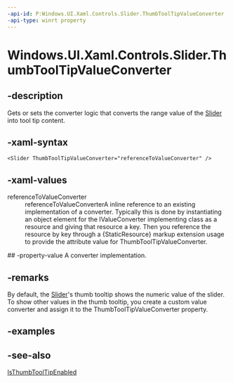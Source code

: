 ```yaml
---
-api-id: P:Windows.UI.Xaml.Controls.Slider.ThumbToolTipValueConverter
-api-type: winrt property
---
```


<!-- Property syntax
public Windows.UI.Xaml.Data.IValueConverter ThumbToolTipValueConverter { get;  set; }
-->

# Windows.UI.Xaml.Controls.Slider.ThumbToolTipValueConverter

## -description
Gets or sets the converter logic that converts the range value of the [Slider](slider.md) into tool tip content.



## -xaml-syntax
```xaml
<Slider ThumbToolTipValueConverter="referenceToValueConverter" />
```


## -xaml-values
<dl><dt>referenceToValueConverter</dt><dd>referenceToValueConverterA inline reference to an existing implementation of a converter. Typically this is done by instantiating an object element for the IValueConverter implementing class as a resource and giving that resource a key. Then you reference the resource by key through a {StaticResource} markup extension usage to provide the attribute value for ThumbToolTipValueConverter.</dd>
</dl>
## -property-value
A converter implementation.

## -remarks
By default, the [Slider](slider.md)'s thumb tooltip shows the numeric value of the slider. To show other values in the thumb tooltip, you create a custom value converter and assign it to the ThumbToolTipValueConverter property.

## -examples

## -see-also
[IsThumbToolTipEnabled](slider_isthumbtooltipenabled.md)
